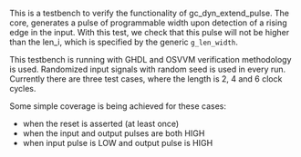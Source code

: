 This is a testbench to verify the functionality of gc_dyn_extend_pulse. The core, generates a pulse of programmable width upon detection of a rising edge in the input. With this test, we check that this pulse will not be higher than the len_i, which is specified by the generic `g_len_width`. 

This testbench is running with GHDL and OSVVM verification methodology is used. Randomized input signals with random seed is used in every run. Currently there are three test cases, where the length is 2, 4 and 6 clock cycles.

Some simple coverage is being achieved for these cases:
  - when the reset is asserted (at least once)
  - when the input and output pulses are both HIGH
  - when input pulse is LOW and output pulse is HIGH
